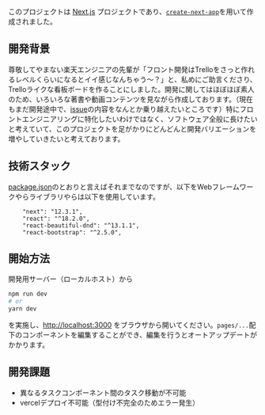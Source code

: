 このプロジェクトは [Next.js](https://nextjs.org/) プロジェクトであり、[`create-next-app`](https://github.com/vercel/next.js/tree/canary/packages/create-next-app)を用いて作成されました。

## 開発背景

尊敬してやまない楽天エンジニアの先輩が「フロント開発はTrelloをさっと作れるレベルくらいになるとイイ感じなんちゃう〜？」と、私めにご助言くださり、Trelloライクな看板ボードを作ることにしました。開発に関してはほぼほぼ素人のため、いろいろな著書や動画コンテンツを見ながら作成しております。（現在もまだ開発途中で、[issue](https://github.com/nyukiher0/kanban-board/issues)の内容をなんとか乗り越えたいところです）特にフロントエンジニアリングに特化したいわけではなく、ソフトウェア全般に長けたいと考えていて、このプロジェクトを足がかりにどんどんと開発バリエーションを増やしていきたいと考えております。

## 技術スタック

[package.json](https://github.com/nyukiher0/kanban-board/blob/main/package.json)のとおりと言えばそれまでなのですが、以下をWebフレームワークやらライブラリやらは以下を使用しています。

```
    "next": "12.3.1",
    "react": "^18.2.0",
    "react-beautiful-dnd": "^13.1.1",
    "react-bootstrap": "^2.5.0",
```


## 開始方法

開発用サーバー（ローカルホスト）から

```bash
npm run dev
# or
yarn dev
```
を実施し、[http://localhost:3000](http://localhost:3000) をブラウザから開いてください。`pages/...`配下のコンポーネントを編集することができ、編集を行うとオートアップデートがかかります。

## 開発課題

- 異なるタスクコンポーネント間のタスク移動が不可能
- vercelデプロイ不可能（型付け不完全のためエラー発生）

